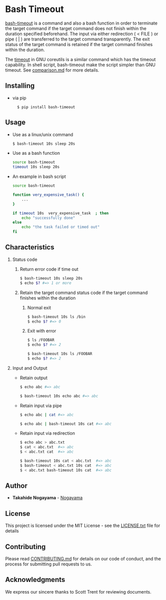 Bash Timeout
============

[bash-timeout](https://github.com/nogayama/bash-timeout) is a command and also a bash function in order to terminate the target command if the target command does not finish within the duration specified beforehand. 
The input via either redirection ( < FILE ) or pipe ( | ) are transferred to the target command transparently.
The exit status of the target command is retained if the target command finishes within the duration.

The [timeout](https://www.gnu.org/software/coreutils/manual/html_node/timeout-invocation.html) in GNU coreutils is a similar command which has the timeout capability.
In shell script, bash-timeout make the script simpler than GNU timeout.
See [comparison.md](docs/comparison.md) for more details.

<!--

Getting started
----------------

### Prerequisites

- `bash` (version 3 or later), `sleep`, `pkill`,`ps`
-->

Installing
----------

- via pip
    
        $ pip install bash-timeout

<!--- Install via yum
    
    1. Download repository definition
        
        ```bash
        $ sudo curl -kL -o /etc/repos.d/bash-timeout.repo  https://github.com/nogayama/bash-timeout/master/bash-timeout.repo
        ```
    
    2. Do yum command
    
        ```bash
        $ sudo yum install bash-timeout
        ```

- Install via rpm

    1. Do rpm command

        ```bash
        $ sudo rpm -ivh https://github.com/nogayama/bash-timeout/master/bash-timeout.rpm
        ```

- Install executable directory

    1. Copy executable to directory included in `$PATH` environmental variable

        ```bash
        $ curl -kL -o /usr/local/bin/bash-timeout  https://github.com/nogayama/bash-timeout/master/bin/bash-timeout
        $ chmod +x /usr/local/bin/bash-timeout
        ```-->

Usage
-----

- Use as a linux/unix command

    ```bash
    $ bash-timeout 10s sleep 20s
    ```

- Use as a bash function

    ```bash
    source bash-timeout
    timeout 10s sleep 20s
    ```

- An example in bash script

    ```bash
    source bash-timeout
    
    function very_expensive_task() {
        ...
    }
    
    if timeout 10s  very_expensive_task  ; then
        echo "successfully done"
    else
        echo "the task failed or timed out"
    fi
    ```


Characteristics
---------------

1. Status code
    
    1. Return error code if time out

        ```bash
        $ bash-timeout 10s sleep 20s
        $ echo $? #=> 1 or more 
        ```

    2. Retain the target command status code if the target command finishes within the duration

        1. Normal exit
            
            ```bash
            $ bash-timeout 10s ls /bin
            $ echo $? #=> 0
            ```

        2. Exit with error
            
            ```bash
            $ ls /FOOBAR
            $ echo $? #=> 2
            ```
            
            ```bash
            $ bash-timeout 10s ls /FOOBAR
            $ echo $? #=> 2
            ```

2. Input and Output

    - Retain output

        ```bash
        $ echo abc #=> abc 
        ```

        ```bash
        $ bash-timeout 10s echo abc #=> abc 
        ```

    - Retain input via pipe

        ```bash
        $ echo abc | cat #=> abc 
        ```
    
        ```bash
        $ echo abc | bash-timeout 10s cat #=> abc 
        ```

    - Retain input via redirection

        ```bash
        $ echo abc > abc.txt
        $ cat < abc.txt  #=> abc 
        $ < abc.txt cat  #=> abc 
        ```
    
        ```bash
        $ bash-timeout 10s cat < abc.txt  #=> abc 
        $ bash-timeout < abc.txt 10s cat  #=> abc 
        $ < abc.txt bash-timeout 10s cat  #=> abc 
        ```

Author
------

* **Takahide Nogayama** - [Nogayama](https://github.com/nogayama)

License
-------

This project is licensed under the MIT License - see the [LICENSE.txt](LICENSE.txt) file for details

## Contributing

Please read [CONTRIBUTING.md](docs/CONTRIBUTING.md) for details on our code of conduct, and the process for submitting pull requests to us.

Acknowledgments
---------------

We express our sincere thanks to Scott Trent for reviewing documents.

